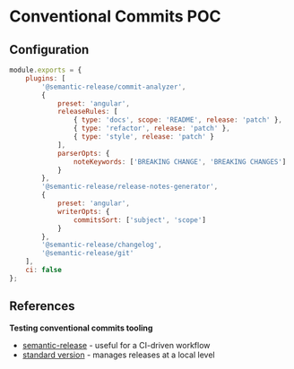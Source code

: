 # Conventional Commits POC

## Configuration

```javascript
module.exports = {
    plugins: [
        '@semantic-release/commit-analyzer',
        {
            preset: 'angular',
            releaseRules: [
                { type: 'docs', scope: 'README', release: 'patch' },
                { type: 'refactor', release: 'patch' },
                { type: 'style', release: 'patch' }
            ],
            parserOpts: {
                noteKeywords: ['BREAKING CHANGE', 'BREAKING CHANGES']
            }
        },
        '@semantic-release/release-notes-generator',
        {
            preset: 'angular',
            writerOpts: {
                commitsSort: ['subject', 'scope']
            }
        },
        '@semantic-release/changelog',
        '@semantic-release/git'
    ],
    ci: false
};
```

## References

**Testing conventional commits tooling**

-   [semantic-release](https://github.com/semantic-release/semantic-release/blob/master/docs/usage/configuration.md#configuration) - useful for a CI-driven workflow
-   [standard version](https://github.com/conventional-changelog/standard-version) - manages releases at a local level
